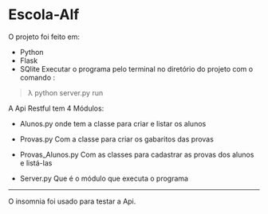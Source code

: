 # Escola-Alf

O projeto foi feito em:

 - Python
 - Flask
 - SQlite
 Executar o programa pelo terminal no diretório do projeto com o comando :
 >λ python server.py run
 
 A Api Restful tem 4 Módulos:
 
 - Alunos.py
 onde tem a classe para criar e listar os alunos
 
 - Provas.py
 Com a classe para criar os gabaritos das provas
 
 - Provas_Alunos.py
 Com as classes para cadastrar as provas dos alunos e listá-las
 
 - Server.py
 Que é o módulo que executa o programa
 
 -----------------------------------------------------------------------------------------------------------------------------------
 
 O insomnia foi usado para testar a Api.
 
 
 
 
